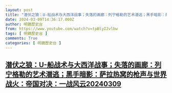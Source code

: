 ```yaml
---
layout: post
title: "潜伏之狼：U-船战术与大西洋战事；失落的画廊：列宁格勒的艺术潜逃；黑手暗影：萨拉热窝的枪声与世界战火：帝国对决：一战风云20240309"
date: 2024-03-09T14:36:17.000Z
author: 明鏡歷史台
from: https://www.youtube.com/watch?v=tpBlyI2vlbw
tags: [ 明鏡歷史台 ]
comments: True
categories: [ 明鏡歷史台 ]
---
```

<!--1709994977000-->
[潜伏之狼：U-船战术与大西洋战事；失落的画廊：列宁格勒的艺术潜逃；黑手暗影：萨拉热窝的枪声与世界战火：帝国对决：一战风云20240309](https://www.youtube.com/watch?v=tpBlyI2vlbw)
------

<div>

</div>
